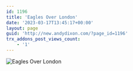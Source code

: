 ```yaml
---
id: 1196
title: 'Eagles Over London'
date: '2023-03-17T13:45:17+00:00'
layout: page
guid: 'http://new.andydixon.com/?page_id=1196'
trx_addons_post_views_count:
    - '1'
---
```


![Eagles Over London](https://i0.wp.com/assets.g8x2.ldn.idrivee2-23.com/posters/Eagles%20Over%20London%2001.jpg?w=1200&ssl=1 "Eagles Over London")